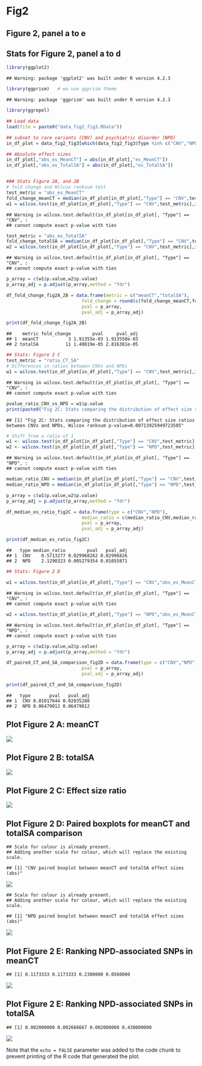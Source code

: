 Fig2
================

## Figure 2, panel a to e

## Stats for Figure 2, panel a to d

``` r
library(ggplot2)
```

    ## Warning: package 'ggplot2' was built under R version 4.2.3

``` r
library(ggprism)   # we use ggprism theme
```

    ## Warning: package 'ggprism' was built under R version 4.2.3

``` r
library(ggrepel)

## Load data
load(file = paste0("data_fig2_fig3.RData"))

## subset to rare variants (CNV) and psychiatric disorder (NPD)
in_df_plot = data_fig2_fig3[which(data_fig2_fig3$Type %in% c("CNV","NPD")),]

## Absolute effect sizes
in_df_plot[,"abs_es_MeanCT"] = abs(in_df_plot[,"es_MeanCT"])
in_df_plot[,"abs_es_TotalSA"] = abs(in_df_plot[,"es_TotalSA"])


### Stats Figure 2A, and 2B
# fold change and Wilcox ranksum test
test_metric = "abs_es_MeanCT"
fold_change_meanCT = median(in_df_plot[in_df_plot[,"Type"] == "CNV",test_metric])/median(in_df_plot[in_df_plot[,"Type"] == "NPD",test_metric])
w1 = wilcox.test(in_df_plot[in_df_plot[,"Type"] == "CNV",test_metric],in_df_plot[in_df_plot[,"Type"] == "NPD",test_metric])
```

    ## Warning in wilcox.test.default(in_df_plot[in_df_plot[, "Type"] == "CNV", :
    ## cannot compute exact p-value with ties

``` r
test_metric = "abs_es_TotalSA"
fold_change_totalSA = median(in_df_plot[in_df_plot[,"Type"] == "CNV",test_metric])/median(in_df_plot[in_df_plot[,"Type"] == "NPD",test_metric])
w2 = wilcox.test(in_df_plot[in_df_plot[,"Type"] == "CNV",test_metric],in_df_plot[in_df_plot[,"Type"] == "NPD",test_metric])
```

    ## Warning in wilcox.test.default(in_df_plot[in_df_plot[, "Type"] == "CNV", :
    ## cannot compute exact p-value with ties

``` r
p_array = c(w1$p.value,w2$p.value)
p_array_adj = p.adjust(p_array,method = "fdr")

df_fold_change_fig2A_2B = data.frame(metric = c("meanCT","totalSA"),
                            fold_change = round(c(fold_change_meanCT,fold_change_totalSA)),
                            pval = p_array,
                            pval_adj = p_array_adj)

print(df_fold_change_fig2A_2B)
```

    ##    metric fold_change        pval     pval_adj
    ## 1  meanCT           3 1.91355e-03 1.913550e-03
    ## 2 totalSA          11 1.40819e-05 2.816381e-05

``` r
## Stats: Figure 2 C 
test_metric = "ratio_CT_SA"
# Differences in ratios between CNVs and NPDs
w1 = wilcox.test(in_df_plot[in_df_plot[,"Type"] == "CNV",test_metric],in_df_plot[in_df_plot[,"Type"] == "NPD",test_metric])
```

    ## Warning in wilcox.test.default(in_df_plot[in_df_plot[, "Type"] == "CNV", :
    ## cannot compute exact p-value with ties

``` r
pvalue_ratio_CNV_vs_NPD = w1$p.value
print(paste0("Fig 2C: Stats comparing the distribution of effect size ratios between CNVs and NPDs, Wilcox ranksum p-value=",pvalue_ratio_CNV_vs_NPD))
```

    ## [1] "Fig 2C: Stats comparing the distribution of effect size ratios between CNVs and NPDs, Wilcox ranksum p-value=0.00713925949723505"

``` r
# Shift from a ratio of 1
w1 <- wilcox.test(in_df_plot[in_df_plot[,"Type"] == "CNV",test_metric],mu = 1,alternative = "less")
w2 <- wilcox.test(in_df_plot[in_df_plot[,"Type"] == "NPD",test_metric],mu = 1,alternative = "greater")
```

    ## Warning in wilcox.test.default(in_df_plot[in_df_plot[, "Type"] == "NPD", :
    ## cannot compute exact p-value with ties

``` r
median_ratio_CNV = median(in_df_plot[in_df_plot[,"Type"] == "CNV",test_metric])
median_ratio_NPD = median(in_df_plot[in_df_plot[,"Type"] == "NPD",test_metric])

p_array = c(w1$p.value,w2$p.value)
p_array_adj = p.adjust(p_array,method = "fdr")

df_median_es_ratio_fig2C = data.frame(type = c("CNV","NPD"),
                            median_ratio = c(median_ratio_CNV,median_ratio_NPD),
                            pval = p_array,
                            pval_adj = p_array_adj)

print(df_median_es_ratio_fig2C)
```

    ##   type median_ratio        pval   pval_adj
    ## 1  CNV    0.5713277 0.029968262 0.02996826
    ## 2  NPD    2.1290323 0.005279354 0.01055871

``` r
## Stats: Figure 2 D

w1 = wilcox.test(in_df_plot[in_df_plot[,"Type"] == "CNV","abs_es_MeanCT"],in_df_plot[in_df_plot[,"Type"] == "CNV","abs_es_TotalSA"],paired = TRUE)
```

    ## Warning in wilcox.test.default(in_df_plot[in_df_plot[, "Type"] == "CNV", :
    ## cannot compute exact p-value with ties

``` r
w2 = wilcox.test(in_df_plot[in_df_plot[,"Type"] == "NPD","abs_es_MeanCT"],in_df_plot[in_df_plot[,"Type"] == "NPD","abs_es_TotalSA"],paired = TRUE)
```

    ## Warning in wilcox.test.default(in_df_plot[in_df_plot[, "Type"] == "NPD", :
    ## cannot compute exact p-value with ties

``` r
p_array = c(w1$p.value,w2$p.value)
p_array_adj = p.adjust(p_array,method = "fdr")

df_paired_CT_and_SA_comparison_fig2D = data.frame(type = c("CNV","NPD"),
                            pval = p_array,
                            pval_adj = p_array_adj)

print(df_paired_CT_and_SA_comparison_fig2D)
```

    ##   type       pval   pval_adj
    ## 1  CNV 0.01017644 0.02035288
    ## 2  NPD 0.06479012 0.06479012

## Plot Figure 2 A: meanCT

![](Fig2_files/figure-gfm/fig_2a-1.png)<!-- -->

## Plot Figure 2 B: totalSA

![](Fig2_files/figure-gfm/fig2b-1.png)<!-- -->

## Plot Figure 2 C: Effect size ratio

![](Fig2_files/figure-gfm/fig2c-1.png)<!-- -->

## Plot Figure 2 D: Paired boxplots for meanCT and totalSA comparison

    ## Scale for colour is already present.
    ## Adding another scale for colour, which will replace the existing scale.

    ## [1] "CNV paired boxplot between meanCT and totalSA effect sizes (abs)"

![](Fig2_files/figure-gfm/fig2d-1.png)<!-- -->

    ## Scale for colour is already present.
    ## Adding another scale for colour, which will replace the existing scale.

    ## [1] "NPD paired boxplot between meanCT and totalSA effect sizes (abs)"

![](Fig2_files/figure-gfm/fig2d-2.png)<!-- -->

## Plot Figure 2 E: Ranking NPD-associated SNPs in meanCT

    ## [1] 0.1173333 0.1173333 0.2300000 0.0560000

![](Fig2_files/figure-gfm/fig2e_meanCT-1.png)<!-- -->

## Plot Figure 2 E: Ranking NPD-associated SNPs in totalSA

    ## [1] 0.002000000 0.002666667 0.002000000 0.430000000

![](Fig2_files/figure-gfm/fig2e_totalSA-1.png)<!-- -->

Note that the `echo = FALSE` parameter was added to the code chunk to
prevent printing of the R code that generated the plot.
